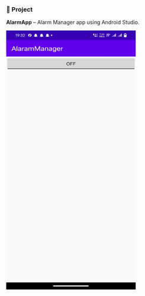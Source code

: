### 📱 Project
**AlarmApp** – Alarm Manager app using Android Studio.

<img src="https://github.com/hpanda-dev/android-practice-projects/blob/main/AlarmManager/Alarm.png" height="700" width="350" alt="buymeacoffee"/>
